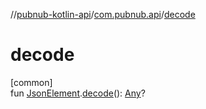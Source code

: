 //[pubnub-kotlin-api](../../index.md)/[com.pubnub.api](index.md)/[decode](decode.md)

# decode

[common]\
fun [JsonElement](-json-element/index.md).[decode](decode.md)(): [Any](https://kotlinlang.org/api/latest/jvm/stdlib/kotlin/-any/index.html)?
